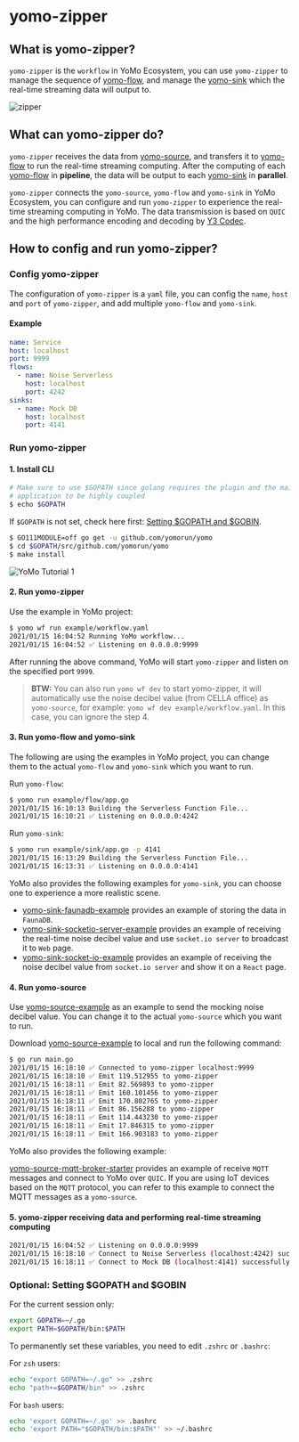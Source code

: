 # yomo-zipper

## What is yomo-zipper?

`yomo-zipper` is the `workflow` in YoMo Ecosystem, you can use `yomo-zipper` to manage the sequence of [yomo-flow](/flow), and manage the [yomo-sink](/sink) which the real-time streaming data will output to.

![zipper](/zipper/zipper.png)

## What can yomo-zipper do?

`yomo-zipper` receives the data from [yomo-source](/source), and transfers it to [yomo-flow](/flow) to run the real-time streaming computing. After the computing of each [yomo-flow](/flow) in **pipeline**, the data will be output to each [yomo-sink](/sink) in **parallel**.

`yomo-zipper` connects the `yomo-source`, `yomo-flow` and `yomo-sink` in YoMo Ecosystem, you can configure and run `yomo-zipper` to experience the real-time streaming computing in YoMo. The data transmission is based on `QUIC` and the high performance encoding and decoding by [Y3 Codec](https://github.com/yomorun/y3-codec-golang).

## How to config and run yomo-zipper?

### Config yomo-zipper

The configuration of `yomo-zipper` is a `yaml` file, you can config the `name`, `host` and `port` of `yomo-zipper`, and add multiple `yomo-flow` and `yomo-sink`.

#### Example

```yaml
name: Service
host: localhost
port: 9999
flows:
  - name: Noise Serverless
    host: localhost
    port: 4242
sinks:
  - name: Mock DB
    host: localhost
    port: 4141
```

### Run yomo-zipper

#### 1. Install CLI

```bash
# Make sure to use $GOPATH since golang requires the plugin and the main
# application to be highly coupled
$ echo $GOPATH
```

If `$GOPATH` is not set, check here first: [Setting $GOPATH and $GOBIN](#optional-set-gopath-and-gobin).

```bash
$ GO111MODULE=off go get -u github.com/yomorun/yomo
$ cd $GOPATH/src/github.com/yomorun/yomo
$ make install
```

![YoMo Tutorial 1](/tutorial-1.png)

#### 2. Run yomo-zipper

Use the example in YoMo project:

```bash
$ yomo wf run example/workflow.yaml
2021/01/15 16:04:52 Running YoMo workflow...
2021/01/15 16:04:52 ✅ Listening on 0.0.0.0:9999
```

After running the above command, YoMo will start `yomo-zipper` and listen on the specified port `9999`.

> **BTW:** You can also run `yomo wf dev` to start yomo-zipper, it will automatically use the noise decibel value (from CELLA office) as `yomo-source`, for example: `yomo wf dev example/workflow.yaml`. In this case, you can ignore the step 4.

#### 3. Run yomo-flow and yomo-sink

The following are using the examples in YoMo project, you can change them to the actual `yomo-flow` and `yomo-sink` which you want to run.

Run `yomo-flow`:

```bash
$ yomo run example/flow/app.go
2021/01/15 16:10:13 Building the Serverless Function File...
2021/01/15 16:10:21 ✅ Listening on 0.0.0.0:4242
```

Run `yomo-sink`:

```bash
$ yomo run example/sink/app.go -p 4141
2021/01/15 16:13:29 Building the Serverless Function File...
2021/01/15 16:13:31 ✅ Listening on 0.0.0.0:4141
```

YoMo also provides the following examples for `yomo-sink`, you can choose one to experience a more realistic scene.

- [yomo-sink-faunadb-example](https://github.com/yomorun/yomo-sink-faunadb-example) provides an example of storing the data in `FaunaDB`.
- [yomo-sink-socketio-server-example](https://github.com/yomorun/yomo-sink-socketio-server-example) provides an example of receiving the real-time noise decibel value and use `socket.io server` to broadcast it to `Web` page.
- [yomo-sink-socket-io-example](https://github.com/yomorun/yomo-sink-socket-io-example) provides an example of receiving the noise decibel value from `socket.io server` and show it on a `React` page.

#### 4. Run yomo-source

Use [yomo-source-example](https://github.com/yomorun/yomo-source-example) as an example to send the mocking noise decibel value. You can change it to the actual `yomo-source` which you want to run.

Download [yomo-source-example](https://github.com/yomorun/yomo-source-example) to local and run the following command:

```bash
$ go run main.go
2021/01/15 16:18:10 ✅ Connected to yomo-zipper localhost:9999
2021/01/15 16:18:10 ✅ Emit 119.512955 to yomo-zipper
2021/01/15 16:18:11 ✅ Emit 82.569893 to yomo-zipper
2021/01/15 16:18:11 ✅ Emit 160.101456 to yomo-zipper
2021/01/15 16:18:11 ✅ Emit 170.802765 to yomo-zipper
2021/01/15 16:18:11 ✅ Emit 86.156288 to yomo-zipper
2021/01/15 16:18:11 ✅ Emit 114.443230 to yomo-zipper
2021/01/15 16:18:11 ✅ Emit 17.846315 to yomo-zipper
2021/01/15 16:18:11 ✅ Emit 166.903183 to yomo-zipper
```

YoMo also provides the following example:

[yomo-source-mqtt-broker-starter](https://github.com/yomorun/yomo-source-mqtt-broker-starter) provides an example of receive `MQTT` messages and connect to YoMo over `QUIC`. If you are using IoT devices based on the `MQTT` protocol, you can refer to this example to connect the MQTT messages as a `yomo-source`.

#### 5. yomo-zipper receiving data and performing real-time streaming computing

```bash
2021/01/15 16:04:52 ✅ Listening on 0.0.0.0:9999
2021/01/15 16:18:10 ✅ Connect to Noise Serverless (localhost:4242) successfully.
2021/01/15 16:18:11 ✅ Connect to Mock DB (localhost:4141) successfully.
```

### Optional: Setting $GOPATH and $GOBIN

For the current session only:

```bash
export GOPATH=~/.go
export PATH=$GOPATH/bin:$PATH
```

To permanently set these variables, you need to edit `.zshrc` or `.bashrc`:

For `zsh` users:

```bash
echo "export GOPATH=~/.go" >> .zshrc
echo "path+=$GOPATH/bin" >> .zshrc
```

For `bash` users:

```bash
echo 'export GOPATH=~/.go' >> .bashrc
echo 'export PATH="$GOPATH/bin:$PATH"' >> ~/.bashrc
```
